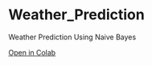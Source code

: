 # Weather_Prediction
Weather Prediction Using Naive Bayes

[Open in Colab](https://drive.google.com/file/d/1OetEi8nGbNKoR0ANDwDM71q8B5L8KDFa/view?usp=sharing)
